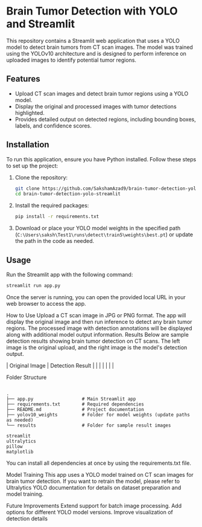 # Brain Tumor Detection with YOLO and Streamlit

This repository contains a Streamlit web application that uses a YOLO model to detect brain tumors from CT scan images. The model was trained using the YOLOv10 architecture and is designed to perform inference on uploaded images to identify potential tumor regions.

## Features
- Upload CT scan images and detect brain tumor regions using a YOLO model.
- Display the original and processed images with tumor detections highlighted.
- Provides detailed output on detected regions, including bounding boxes, labels, and confidence scores.

## Installation

To run this application, ensure you have Python installed. Follow these steps to set up the project:

1. Clone the repository:
    ```bash
    git clone https://github.com/SakshamAzad9/brain-tumor-detection-yolo-streamlit.git
    cd brain-tumor-detection-yolo-streamlit
    ```

2. Install the required packages:
    ```bash
    pip install -r requirements.txt
    ```

3. Download or place your YOLO model weights in the specified path (`C:\Users\saksh\Test1\runs\detect\train5\weights\best.pt`) or update the path in the code as needed.

## Usage

Run the Streamlit app with the following command:

```bash
streamlit run app.py
```
Once the server is running, you can open the provided local URL in your web browser to access the app.

How to Use
Upload a CT scan image in JPG or PNG format.
The app will display the original image and then run inference to detect any brain tumor regions.
The processed image with detection annotations will be displayed along with additional model output information.
Results
Below are sample detection results showing brain tumor detection on CT scans. The left image is the original upload, and the right image is the model's detection output.

| Original Image |	Detection Result |
|                |                   |
|                |                   |


Folder Structure
```plaintext

.
├── app.py                  # Main Streamlit app
├── requirements.txt        # Required dependencies
├── README.md               # Project documentation
├── yolov10_weights         # Folder for model weights (update paths as needed)
└── results                 # Folder for sample result images

```
```Dependencies
streamlit
ultralytics
pillow
matplotlib
```
You can install all dependencies at once by using the requirements.txt file.

Model Training
This app uses a YOLO model trained on CT scan images for brain tumor detection. If you want to retrain the model, please refer to Ultralytics YOLO documentation for details on dataset preparation and model training.

Future Improvements
Extend support for batch image processing.
Add options for different YOLO model versions.
Improve visualization of detection details
